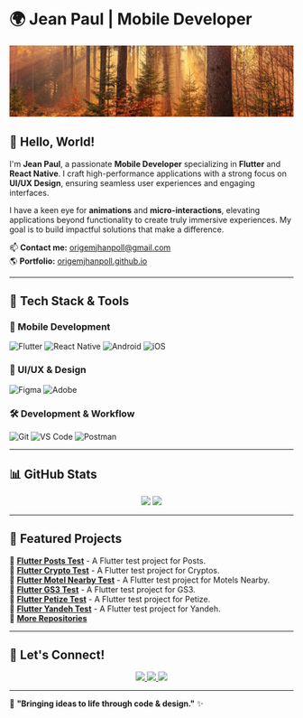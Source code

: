 # 🌍 Jean Paul | Mobile Developer

![top doodle](background.jpeg)

## 👋 Hello, World!
I'm **Jean Paul**, a passionate **Mobile Developer** specializing in **Flutter** and **React Native**. I craft high-performance applications with a strong focus on **UI/UX Design**, ensuring seamless user experiences and engaging interfaces.

I have a keen eye for **animations** and **micro-interactions**, elevating applications beyond functionality to create truly immersive experiences. My goal is to build impactful solutions that make a difference.

📫 **Contact me:** origemjhanpoll@gmail.com  
🌎 **Portfolio:** [origemjhanpoll.github.io](https://origemjhanpoll.github.io)

---

## 🚀 Tech Stack & Tools

### **📱 Mobile Development**
![Flutter](https://img.shields.io/badge/Flutter-02569B?style=flat&logo=flutter&logoColor=white)
![React Native](https://img.shields.io/badge/React%20Native-61DAFB?style=flat&logo=react&logoColor=white)
![Android](https://img.shields.io/badge/Android-3DDC84?style=flat&logo=android&logoColor=white)
![iOS](https://img.shields.io/badge/iOS-000000?style=flat&logo=apple&logoColor=white)

### **🎨 UI/UX & Design**
![Figma](https://img.shields.io/badge/Figma-F24E1E?style=flat&logo=figma&logoColor=white)
![Adobe](https://img.shields.io/badge/Adobe-FF0000?style=flat&logo=adobe&logoColor=white)

### **🛠️ Development & Workflow**
![Git](https://img.shields.io/badge/Git-F05032?style=flat&logo=git&logoColor=white)
![VS Code](https://img.shields.io/badge/VS%20Code-007ACC?style=flat&logo=visualstudiocode&logoColor=white)
![Postman](https://img.shields.io/badge/Postman-FF6C37?style=flat&logo=postman&logoColor=white)

---

## 📊 GitHub Stats
<div align="center">
  <img height="180em" src="https://github-readme-stats.vercel.app/api?username=origemjhanpoll&show_icons=true&theme=tokyonight&count_private=true"/>
  <img height="180em" src="https://github-readme-stats.vercel.app/api/top-langs/?username=origemjhanpoll&layout=compact&langs_count=8&theme=tokyonight"/>
</div>

---

## 🌟 Featured Projects
🔹 **[Flutter Posts Test](https://github.com/origemjhanpoll/flutter_posts_test)** - A Flutter test project for Posts.  
🔹 **[Flutter Crypto Test](https://github.com/origemjhanpoll/flutter_crypto_test)** - A Flutter test project for Cryptos.  
🔹 **[Flutter Motel Nearby Test](https://github.com/origemjhanpoll/flutter_motels_nearby_test)** - A Flutter test project for Motels Nearby.  
🔹 **[Flutter GS3 Test](https://github.com/origemjhanpoll/flutter_gs3_test)** - A Flutter test project for GS3.  
🔹 **[Flutter Petize Test](https://github.com/origemjhanpoll/flutter_petize_test)** - A Flutter test project for Petize.    
🔹 **[Flutter Yandeh Test](https://github.com/origemjhanpoll/flutter_yandeh_test)** - A Flutter test project for Yandeh.  
🔹 **[More Repositories](https://github.com/origemjhanpoll?tab=repositories)**

---

## 🔗 Let's Connect!
<div align='center'>
  <a href='https://www.linkedin.com/in/origemjhanpoll' target='_blank'>
    <img src='https://img.shields.io/badge/LinkedIn-0077B5?style=for-the-badge&logo=linkedin&logoColor=white'/>
  </a>
  <a href='https://instagram.com/origemjhanpoll' target='_blank'>
    <img src='https://img.shields.io/badge/Instagram-E4405F?style=for-the-badge&logo=instagram&logoColor=white'/>
  </a>
  <a href='https://t.me/origemjhanpoll' target='_blank'>
    <img src='https://img.shields.io/badge/Telegram-26A5E4?style=for-the-badge&logo=telegram&logoColor=white'/>
  </a>
</div>

---

🔹 **"Bringing ideas to life through code & design."** ✨

